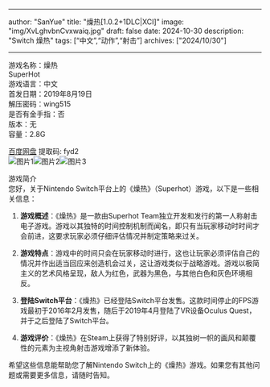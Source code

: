 
---
author: "SanYue"
title: "燥热[1.0.2+1DLC|XCI]"
image: "img/XvLghvbnCvxwaiq.jpg"
draft: false
date: 2024-10-30
description: "Switch 燥热"
tags: [“中文”,“动作”,“射击”]
archives: ["2024/10/30"]

---

游戏名称：燥热   
SuperHot    
游戏语言：中文  
首发日期：2019年8月19日  
解压密码：wing515  
是否有金手指：否  
版本：无   
容量：2.8G

[百度网盘](https://pan.baidu.com/s/1yLeYv-F5ZIei3BcMHVQgwA) 提取码: fyd2  
![图片1](img/d97f703754f.jpg)![图片2](img/4b8b4ec79.jpg)![图片3](img/d988fa8395.jpg)  

游戏简介  
您好，关于Nintendo Switch平台上的《燥热》（Superhot）游戏，以下是一些相关信息：

1. **游戏概述**：《燥热》是一款由Superhot Team独立开发和发行的第一人称射击电子游戏。游戏以其独特的时间控制机制而闻名，即只有当玩家移动时时间才会前进，这要求玩家必须仔细评估情况并制定策略来过关。

2. **游戏特点**：游戏中的时间只会在玩家移动时进行，这也让玩家必须评估自己的情况并作出适当回应来创造机会过关，这让游戏类似于战略游戏。游戏以极简主义的艺术风格呈现，敌人为红色，武器为黑色，与其他白色和灰色环境相反。

3. **登陆Switch平台**：《燥热》已经登陆Switch平台发售。这款时间停止的FPS游戏最初于2016年2月发售，随后于2019年4月登陆了VR设备Oculus Quest，并于之后登陆了Switch平台。

4. **游戏评价**：《燥热》在Steam上获得了特别好评，以其独树一帜的画风和颠覆性的元素为主视角射击游戏增添了新体验。

希望这些信息能帮助您了解Nintendo Switch上的《燥热》游戏。如果您有其他问题或需要更多信息，请随时告知。
